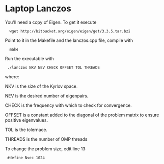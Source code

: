 # Laptop Lanczos

You'll need a copy of Eigen. To get it execute

      wget http://bitbucket.org/eigen/eigen/get/3.3.5.tar.bz2

Point to it in the Makefile and the lanczos.cpp file, compile with

      make

Run the executable with

     ./lanczos NKV NEV CHECK OFFSET TOL THREADS

where:

NKV is the size of the Kyrlov space.

NEV is the desired number of eigenpairs.

CHECK is the frequency with which to check for convergence.

OFFSET is a constant added to the diagonal of the problem matrix to ensure positive eigenvalues.

TOL is the tolernace.

THREADS is the number of OMP threads

To change the problem size,
edit line 13

     #define Nvec 1024
